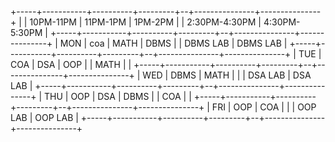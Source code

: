 +-----+-----------+----------+---------+--+---------------+---------------+
|     | 10PM-11PM | 11PM-1PM | 1PM-2PM |  | 2:30PM-4:30PM | 4:30PM-5:30PM |
+-----+-----------+----------+---------+--+---------------+---------------+
| MON | coa       | MATH     | DBMS    |  | DBMS LAB      | DBMS LAB      |
+-----+-----------+----------+---------+--+---------------+---------------+
| TUE | COA       | DSA      | OOP     |  | MATH          |               |
+-----+-----------+----------+---------+--+---------------+---------------+
| WED | DBMS      | MATH     |         |  | DSA LAB       | DSA LAB       |
+-----+-----------+----------+---------+--+---------------+---------------+
| THU | OOP       | DSA      | DBMS    |  | COA           |               |
+-----+-----------+----------+---------+--+---------------+---------------+
| FRI | OOP       | COA      |         |  | OOP LAB       | OOP LAB       |
+-----+-----------+----------+---------+--+---------------+---------------+
